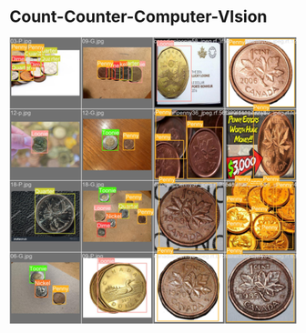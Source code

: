 # Count-Counter-Computer-VIsion
![alt text](https://github.com/sleepsim/Coin-Counter-Computer-VIsion/blob/main/runs/detect/train2/val_batch0_labels.jpg?raw=true)
